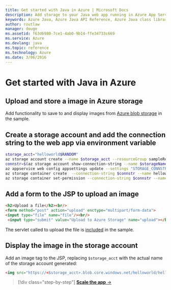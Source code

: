 ```yaml
---
title: Get started with Java in Azure | Microsoft Docs
description: Add storage to your Java web app running in Azure App Service
keywords: Azure Java, Azure Java API Reference, Azure Java class library, Azure SDK
author: routlaw
manager: douge
ms.assetid: f63d6980-7ce1-4ab0-9b14-ffe34733c669
ms.service: Azure
ms.devlang: java
ms.topic: reference
ms.technology: Azure
ms.date: 3/06/2016
---
```


# Get started with Java in Azure

## Upload and store a image in Azure storage

Add functionality to save to and display images from [Azure blob storage](https://docs.microsoft.com/en-us/azure/storage/storage-java-how-to-use-blob-storage) in the sample.

## Create a storage account and add the connection string to the web app via environment variable

```bash
storage_acct="helloworld$RANDOM"
az storage account create --name $storage_acct --resourceGroup sampleResourceGroup --location westus2
connstr=$(az storage account show-connection-string --name $storageName --resource-group sampleResourceGroup --query connectionString --output tsv)
az appservice web config appsettings update --settings "STORAGE_CONNSTR=$connstr" --name $appname --resource-group sampleResourceGroup
az storage container create  --connection-string $connstr --name helloworld 
az storage container set-permission --connection-string $connstr --name helloworld --public-access container
```

## Add a form to the JSP to upload an image

```html
<h2>Upload a file</h2><br/>
<form method="post" action="upload" enctype="multipart/form-data">
<input type="file" name="file"/><br/>
 <input type="submit" value="Upload to Azure Storage" name="upload"></h3></form>
```

The servlet called to upload the file is [included](https://github.com/rloutlaw/hello-world-java/src/main/java/com/microsoft/azure/samples/AzureStorageUploadServlet.java) in the sample. 

## Display the image in the storage account 

Add an image tag to the JSP, replacing `$storage_acct` with the actual name of the storage account generated:

```html
<img src="https://<$storage_acct>.blob.core.windows.net/helloworld/helloworld.jpg">
```

>[!div class="step-by-step"]
[**Scale the app** &rarr;](get-started-scale.md)
